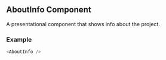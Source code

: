 ## AboutInfo Component
A presentational component that shows info about the project.

### Example

```js
<AboutInfo />
```
